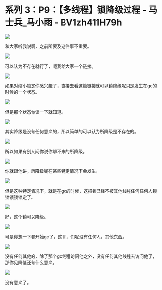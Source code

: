 # 系列 3：P9：【多线程】锁降级过程 - 马士兵_马小雨 - BV1zh411H79h

![](img/a9ad12201c3a95911058983ffc7e8158_0.png)

和大家听我说啊，之前所要及这件事不重要。

![](img/a9ad12201c3a95911058983ffc7e8158_2.png)

可以认为不存在就行了，呃我给大家一个链接。

![](img/a9ad12201c3a95911058983ffc7e8158_4.png)

如果对缩小锁定你感兴趣了，直接去看这篇链接就可以锁降级呢只是发生在gc的时候的一个状态。

![](img/a9ad12201c3a95911058983ffc7e8158_6.png)

但是那个状态你读一下就知道。

![](img/a9ad12201c3a95911058983ffc7e8158_8.png)

其实降级是没有任何意义的，所以简单的可以认为所降级是不存在的。

![](img/a9ad12201c3a95911058983ffc7e8158_10.png)

所以如果有别人问你说你聊不来的所降级。

![](img/a9ad12201c3a95911058983ffc7e8158_12.png)

你就跟他讲，所降级呢在某些特定情况下会发生。

![](img/a9ad12201c3a95911058983ffc7e8158_14.png)

但是这种特定情况下，就是在gc的时候，这把锁已经不被其他线程任何任何人锁锁锁锁锁定了。

![](img/a9ad12201c3a95911058983ffc7e8158_16.png)

好，这个锁可以降级。

![](img/a9ad12201c3a95911058983ffc7e8158_18.png)

可是你想一下都开始gc了，这哥，们呢没有任何人，其他东西。

![](img/a9ad12201c3a95911058983ffc7e8158_20.png)

没有任何其他的，除了那个gc线程访问他之外，没有任何其他线程去访问他了，那你见降低还有什么意义。

![](img/a9ad12201c3a95911058983ffc7e8158_22.png)

没有意义了。